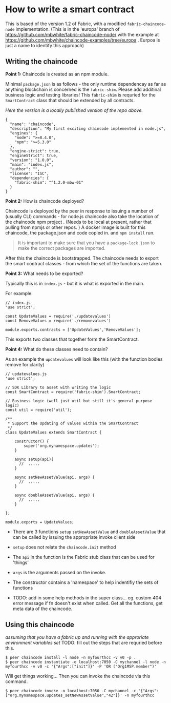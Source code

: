 # How to write a smart contract

This is based of the version 1.2 of Fabric, with a modified `fabric-chaincode-node` implementation.
(This is in the 'europa' branch of https://github.com/mbwhite/fabric-chaincode-node/ with the example at 
https://github.com/mbwhite/chaincode-examples/tree/europa .  Eurpoa is just a name to identify this approach)



## Writing the chaincode

**Point 1:** Chaincode is created as an npm module.

Minimal `package.json` is as follows - the only runtime dependencay as far as anything blockchain is concerned is the `fabric-shim`.  Please add additinal business logic and testing libraries! This `fabric-shim` is requried for the `SmartContract` class that should be extended by all contracts.

_Here the version is a locally published version of the repo above._ 

```
{
  "name": "chaincode",
  "description": "My first exciting chaincode implemented in node.js",
  "engines": {
    "node": ">=8.4.0",
    "npm": ">=5.3.0"
  },
  "engine-strict": true,
  "engineStrict": true,
  "version": "1.0.0",
  "main": "index.js",
  "author": "",
  "license": "ISC",
  "dependencies": {
    "fabric-shim": "^1.2.0-mbw-01"
  }
}
```

**Point 2:** How is chaincode deployed?

Chaincode is deployed by the peer in response to issuing a number of (usually CLI) commands - for node.js chaincode also take the location of the chaincode npm project . (Needs to be local at present, rather that pulling from npmjs or other repos. )  A docker image is built for this chaincode, the package.json and code copied in. and `npm install` run.

> It is important to make sure that you have a `package-lock.json` to make the correct packages are imported.

After this the chaincode is bootstrapped. The chaincode needs to export the smart contract classes - from which the set of the functions are taken. 

**Point 3:** What needs to be exported?

Typically this is in `index.js` - but it is what is exported in the main.

For example:

```
// index.js
'use strict';

const UpdateValues = require('./updatevalues')
const RemoveValues = require('./removevalues')

module.exports.contracts = ['UpdateValues','RemoveValues'];
```

This exports two classes that together form the SmartContract. 

**Point 4:** What do these classes need to contain?

As an example the `updatevalues` will look like this (with the function bodies remove for clarity)

```
// updatevalues.js
'use strict';

// SDK Library to asset with writing the logic
const SmartContract = require('fabric-shim').SmartContract;

// Business logic (well just util but still it's general purpose logic)
const util = require('util');

/**
 * Support the Updating of values within the SmartContract
 */
class UpdateValues extends SmartContract {

	constructor() {
		super('org.mynamespace.updates');
	}

	async setup(api){
	  //  .....
	}

	async setNewAssetValue(api, args) {
	  //  .....
	}

	async doubleAssetValue(api, args) {
	  //  .....
	}

};

module.exports = UpdateValues;
```

- There are 3 functions `setup` `setNewAssetValue` and `doubleAssetValue` that can be called by issuing the appropriate invoke client side
- `setup` does not relate the `chaincode.init` method
- The `api` in the function is the Fabric stub class that can be used for 'things'
- `args` is the arguments passed on the invoke. 
- The constructor contains a 'namespace' to help indentifiy the sets of functions

- TODO: add in some help methods in the super class... eg. custom 404 error message if fn doesn't exist when called. Get all the functions, get meta data of the chaincode. 

## Using this chaincode

_assuming that you have a fabric up and running with the approriate environment variables set_
TODO: fill out the steps that are requried before this. 
```
$ peer chaincode install -l node -n myfourthcc -v v0 -p .
$ peer chaincode instantiate -o localhost:7050 -C mychannel -l node -n myfourthcc -v v0 -c '{"Args":["init"]}' -P 'OR ("Org1MSP.member")'
```

Will get things working...
Then you can invoke the chaincode via this command.

```
$ peer chaincode invoke -o localhost:7050 -C mychannel -c '{"Args":["org.mynamespace.updates_setNewAssetValue","42"]}' -n myfourthcc
```